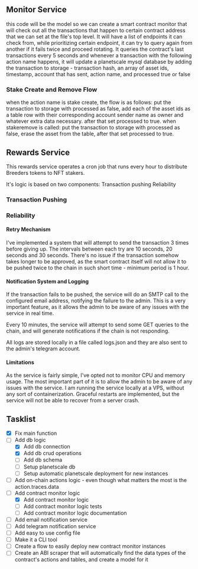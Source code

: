 
## Monitor Service
this code will be the model so we can create a smart contract monitor that will check out all the transactions that happen to certain contract address that we can set at the file's top level. It will have a list of endpoints it can check from, while prioritizing certain endpoint, it can try to query again from another if it fails twice and proceed rotating. It queries the contract's last transactions every 5 seconds and whenever a transaction with the following action name happens, it will update a planetscale mysql database by adding the transaction to storage - transaction hash, an array of asset ids, timestamp, account that has sent, action name, and processed true or false

### Stake Create and Remove Flow
when the action name is stake create, the flow is as follows: put the transaction to storage with processed as false, add each of the asset ids as a table row with their corresponding account sender name as owner and whatever extra data necessary. after that set processed to true.
when stakeremove is called: put the transaction to storage with processed as false,  erase the asset from the table, after that set processed to true.

## Rewards Service

This rewards service operates a cron job that runs every hour to distribute Breeders tokens to NFT stakers.

It's logic is based on two components:
    Transaction pushing
    Reliability

### Transaction Pushing

### Reliability

#### Retry Mechanism
I've implemented a system that will attempt to send the transaction 3 times before giving up. The intervals between each try are 10 seconds, 20 seconds and 30 seconds. There's no issue if the transaction somehow takes longer to be approved, as the smart contract itself will not allow it to be pushed twice to the chain in such short time - minimum period is 1 hour.

#### Notification System and Logging
If the transaction fails to be pushed, the service will do an SMTP call to the configured email address, notifying the failure to the admin. This is a very important feature, as it allows the admin to be aware of any issues with the service in real time.

Every 10 minutes, the service will attempt to send some GET queries to the chain, and will generate notifications if the chain is not responding. 

All logs are stored locally in a file called logs.json and they are also sent to the admin's telegram account.

#### Limitations
As the service is fairly simple, I've opted not to monitor CPU and memory usage. The most important part of it is to allow the admin to be aware of any issues with the service. 
I am running the service locally at a VPS, without any sort of containerization. Graceful restarts are implemented, but the service will not be able to recover from a server crash.

## Tasklist
- [x] Fix main function
- [ ] Add db logic
    - [x] Add db connection
    - [x] Add db crud operations
    - [ ] Add db schema
    - [ ] Setup planetscale db
    - [ ] Setup automatic planetscale deployment for new instances
- [ ] Add on-chain actions logic - even though what matters the most is the action.traces.data
- [ ] Add contract monitor logic
    - [x] Add contract monitor logic
    - [ ] Add contract monitor logic tests
    - [ ] Add contract monitor logic documentation
- [ ] Add email notification service
- [ ] Add telegram notification service
- [ ] Add easy to use config file
- [ ] Make it a CLI tool
- [ ] Create a flow to easily deploy new contract monitor instances
- [ ] Create an ABI scraper that will automatically find the data types of the contract's actions and tables, and create a model for it
